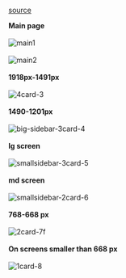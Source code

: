 [source](https://www.youtube.com/) <br>
<p>
  
  <b>Main page</b>
  <br><br>
  ![main1](https://github.com/zehrabekar/youtube_responsive_design/assets/93613471/90c4aaca-c1ef-4e39-ad77-b0b0565bb0a2)
<br><br>
![main2](https://github.com/zehrabekar/youtube_responsive_design/assets/93613471/d29ed67b-5dab-41f5-ad49-59cbe47c4e62)
<br><br>
  <b>1918px-1491px</b>
<br><br>
![4card-3](https://github.com/zehrabekar/youtube_responsive_design/assets/93613471/272d4cdd-3cc1-4ac7-a41d-192ae8fcc12e)
<br><br>
  <b>1490-1201px</b>
  <br><br>
  ![big-sidebar-3card-4](https://github.com/zehrabekar/youtube_responsive_design/assets/93613471/ab2717f0-bc62-4fd9-b512-4ef3a056545c)
<br><br>
  <b>lg screen</b>
  <br><br>
  ![smallsidebar-3card-5](https://github.com/zehrabekar/youtube_responsive_design/assets/93613471/33ebced4-9133-48ab-b429-6bfcf8518c11)
<br><br>
  <b>md screen</b>
  <br><br>
  ![smallsidebar-2card-6](https://github.com/zehrabekar/youtube_responsive_design/assets/93613471/24649119-9090-474c-b8cb-cdc4b05954b5)
<br><br>
  <b>768-668 px</b>
  <br><br>
  ![2card-7f](https://github.com/zehrabekar/youtube_responsive_design/assets/93613471/314526d3-d923-4286-848a-71ac85534033)
<br><br>
  <b>On screens smaller than 668 px</b>
  <br><br>
  ![1card-8](https://github.com/zehrabekar/youtube_responsive_design/assets/93613471/4a082a0c-9aa3-44be-9187-b39b96224aeb)

</p>



